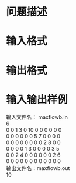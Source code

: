

# 问题描述

</span> 
</div>

# 输入格式



# 输出格式



# 输入输出样例


<div>
输入文件名： maxflowb.in
</div>
<div>
6<br/>
0 0 1 3 0 10 0 0 0 0 0 0 <br/>
0 0 0 0 0 0 5 7 0 0 0 0<br/>
0 0 0 0 0 0 0 0 2 8 0 0<br/>
0 0 0 0 1 3 0 0 0 0 3 5<br/>
0 0 2 4 0 0 0 0 0 0 2 6<br/>
0 0 0 0 0 0 0 0 0 0 0 0
</div>
<div>
输出文件名：<span>maxflowb.out</span> 
</div>
<div>
10
</div>
<div>
 
</div>

